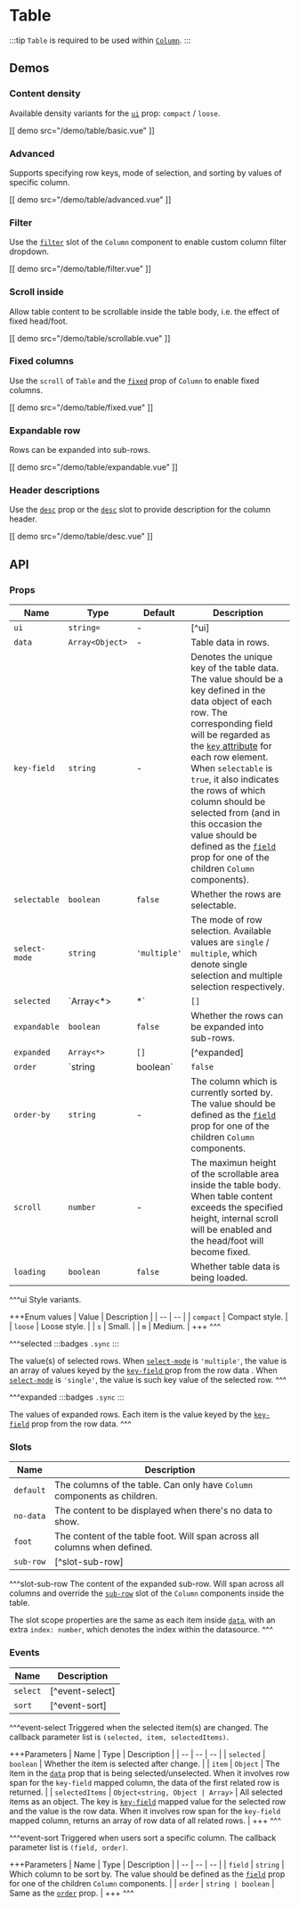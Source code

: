 # Table

:::tip
`Table` is required to be used within [`Column`](./column).
:::

## Demos

### Content density

Available density variants for the [`ui`](#props-ui) prop: `compact` / `loose`.

[[ demo src="/demo/table/basic.vue" ]]

### Advanced

Supports specifying row keys, mode of selection, and sorting by values of specific column.

[[ demo src="/demo/table/advanced.vue" ]]

### Filter

Use the [`filter`](.column#slots-filter) slot of the `Column` component to enable custom column filter dropdown.

[[ demo src="/demo/table/filter.vue" ]]

### Scroll inside

Allow table content to be scrollable inside the table body, i.e. the effect of fixed head/foot.

[[ demo src="/demo/table/scrollable.vue" ]]

### Fixed columns

Use the `scroll` of `Table` and the [`fixed`](./column#props-fixed) prop of `Column` to enable fixed columns.

[[ demo src="/demo/table/fixed.vue" ]]

### Expandable row

Rows can be expanded into sub-rows.

[[ demo src="/demo/table/expandable.vue" ]]

### Header descriptions

Use the [`desc`](./column#props-desc) prop or the [`desc`](./column#slots-desc) slot to provide description for the column header.

[[ demo src="/demo/table/desc.vue" ]]

## API

### Props

| Name | Type | Default | Description |
| -- | -- | -- | -- |
| ``ui`` | `string=` | - | [^ui] |
| ``data`` | `Array<Object>` | - | Table data in rows. |
| ``key-field`` | `string` | - | Denotes the unique key of the table data. The value should be a key defined in the data object of each row. The corresponding field will be regarded as the [`key` attribute](https://vuejs.org/v2/guide/list.html#key) for each row element. When `selectable` is `true`, it also indicates the rows of which column should be selected from (and in this occasion the value should be defined as the [`field`](./column#props-field) prop for one of the children `Column` components). |
| ``selectable`` | `boolean` | `false` | Whether the rows are selectable. |
| ``select-mode`` | `string` | `'multiple'` | The mode of row selection. Available values are `single` / `multiple`, which denote single selection and multiple selection respectively. |
| ``selected`` | `Array<*>|*` | `[]` | [^selected] |
| ``expandable`` | `boolean` | `false` | Whether the rows can be expanded into sub-rows. |
| ``expanded`` | `Array<*>` | `[]` | [^expanded] |
| ``order`` | `string | boolean` | `false` | The order for sorting the specified column. `false` denotes no specific order, while string values of `'asc'` / `'desc'` denote ascending/descending order respectively. |
| ``order-by`` | `string` | - | The column which is currently sorted by. The value should be defined as the [`field`](./column#props-field) prop for one of the children `Column` components. |
| ``scroll`` | `number` | - | The maximun height of the scrollable area inside the table body. When table content exceeds the specified height, internal scroll will be enabled and the head/foot will become fixed. |
| ``loading`` | `boolean` | `false` | Whether table data is being loaded. |

^^^ui
Style variants.

+++Enum values
| Value | Description |
| -- | -- |
| `compact` | Compact style. |
| `loose` | Loose style. |
| `s` | Small. |
| `m` | Medium. |
+++
^^^

^^^selected
:::badges
`.sync`
:::

The value(s) of selected rows. When [`select-mode`](#props-select-mode) is `'multiple'`, the value is an array of values keyed by the [`key-field` p](#props-key-field)rop from the row data . When [`select-mode`](#props-select-mode) is `'single'`, the value is such key value of the selected row.
^^^

^^^expanded
:::badges
`.sync`
:::

The values of expanded rows. Each item is the value keyed by the [`key-field`](#props-key-field) prop from the row data.
^^^

### Slots

| Name | Description |
| -- | -- |
| ``default`` | The columns of the table. Can only have `Column` components as children. |
| ``no-data`` | The content to be displayed when there's no data to show. |
| ``foot`` | The content of the table foot. Will span across all columns when defined. |
| ``sub-row`` | [^slot-sub-row] |

^^^slot-sub-row
The content of the expanded sub-row. Will span across all columns and override the [`sub-row`](./column#slots-sub-row) slot of the `Column` components inside the table.

The slot scope properties are the same as each item inside [`data`](#props-data), with an extra `index: number`, which denotes the index within the datasource.
^^^

### Events

| Name | Description |
| -- | -- |
| ``select`` | [^event-select] |
| ``sort`` | [^event-sort] |

^^^event-select
Triggered when the selected item(s) are changed. The callback parameter list is `(selected, item, selectedItems)`.

+++Parameters
| Name | Type | Description |
| -- | -- | -- |
| `selected` | `boolean` | Whether the item is selected after change. |
| `item` | `Object` | The item in the [`data`](#props-data) prop that is being selected/unselected. When it involves row span for the `key-field` mapped column, the data of the first related row is returned. |
| `selectedItems` | `Object<string, Object | Array>` | All selected items as an object. The key is [`key-field`](#props-key-field) mapped value for the selected row and the value is the row data. When it involves row span for the `key-field` mapped column, returns an array of row data of all related rows. |
+++
^^^

^^^event-sort
Triggered when users sort a specific column. The callback parameter list is `(field, order)`.

+++Parameters
| Name | Type | Description |
| -- | -- | -- |
| `field` | `string` | Which column to be sort by. The value should be defined as the [`field`](./column#props-field) prop for one of the children `Column` components. |
| `order` | `string | boolean` | Same as the [`order`](#props-order) prop. |
+++
^^^
